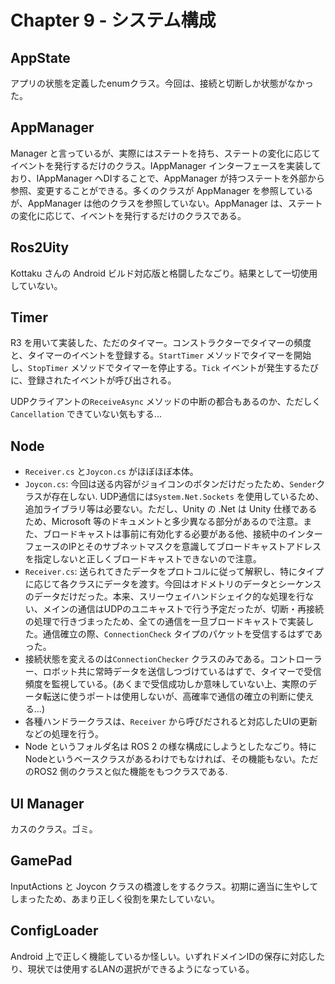 # Chapter 9 - システム構成

## AppState

アプリの状態を定義したenumクラス。今回は、接続と切断しか状態がなかった。

## AppManager

Manager と言っているが、実際にはステートを持ち、ステートの変化に応じてイベントを発行するだけのクラス。IAppManager インターフェースを実装しており、IAppManager へDIすることで、AppManager が持つステートを外部から参照、変更することができる。多くのクラスが AppManager を参照しているが、AppManager は他のクラスを参照していない。AppManager は、ステートの変化に応じて、イベントを発行するだけのクラスである。

## Ros2Uity

Kottaku さんの Android ビルド対応版と格闘したなごり。結果として一切使用していない。

## Timer

R3 を用いて実装した、ただのタイマー。コンストラクターでタイマーの頻度と、タイマーのイベントを登録する。`StartTimer` メソッドでタイマーを開始し、`StopTimer` メソッドでタイマーを停止する。`Tick` イベントが発生するたびに、登録されたイベントが呼び出される。

UDPクライアントの`ReceiveAsync` メソッドの中断の都合もあるのか、ただしく`Cancellation` できていない気もする...

## Node

- `Receiver.cs` と`Joycon.cs` がほぼほぼ本体。
- `Joycon.cs`: 今回は送る内容がジョイコンのボタンだけだったため、`Sender`クラスが存在しない. UDP通信には`System.Net.Sockets` を使用しているため、追加ライブラリ等は必要ない。ただし、Unity の .Net は Unity 仕様であるため、Microsoft 等のドキュメントと多少異なる部分があるので注意。また、ブロードキャストは事前に有効化する必要がある他、接続中のインターフェースのIPとそのサブネットマスクを意識してブロードキャストアドレスを指定しないと正しくブロードキャストできないので注意。
- `Receiver.cs`: 送られてきたデータをプロトコルに従って解釈し、特にタイプに応じて各クラスにデータを渡す。今回はオドメトリのデータとシーケンスのデータだけだった。本来、スリーウェイハンドシェイク的な処理を行ない、メインの通信はUDPのユニキャストで行う予定だったが、切断・再接続の処理で行きづまったため、全ての通信を一旦ブロードキャストで実装した。通信確立の際、`ConnectionCheck` タイプのパケットを受信するはずであった。
- 接続状態を変えるのは`ConnectionChecker` クラスのみである。コントローラー、ロボット共に常時データを送信しつづけているはずで、タイマーで受信頻度を監視している。(あくまで受信成功しか意味していない上、実際のデータ転送に使うポートは使用しないが、高確率で通信の確立の判断に使える...)
- 各種ハンドラークラスは、`Receiver` から呼びだされると対応したUIの更新などの処理を行う。
- Node というフォルダ名は ROS 2 の様な構成にしようとしたなごり。特にNodeというベースクラスがあるわけでもなければ、その機能もない。ただのROS2 側のクラスと似た機能をもつクラスである.

## UI Manager

カスのクラス。ゴミ。

## GamePad

InputActions と Joycon クラスの橋渡しをするクラス。初期に適当に生やしてしまったため、あまり正しく役割を果たしていない。

## ConfigLoader

Android 上で正しく機能しているか怪しい。いずれドメインIDの保存に対応したり、現状では使用するLANの選択ができるようになっている。
